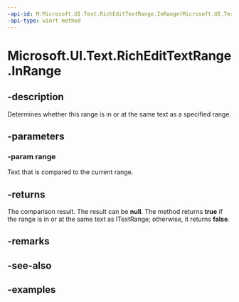 ```yaml
---
-api-id: M:Microsoft.UI.Text.RichEditTextRange.InRange(Microsoft.UI.Text.ITextRange)
-api-type: winrt method
---
```


<!-- Method syntax.
public bool RichEditTextRange.InRange(ITextRange range)
-->

# Microsoft.UI.Text.RichEditTextRange.InRange

## -description

Determines whether this range is in or at the same text as a specified range.

## -parameters
### -param range

Text that is compared to the current range.

## -returns

The comparison result. The result can be **null**. The method returns **true** if the range is in or at the same text as ITextRange; otherwise, it returns **false**.

## -remarks

## -see-also

## -examples


